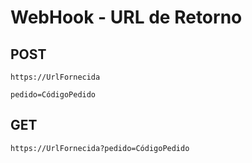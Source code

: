 WebHook - URL de Retorno
========================

POST
----

```
https://UrlFornecida

pedido=CódigoPedido
```

GET
---

```
https://UrlFornecida?pedido=CódigoPedido
```